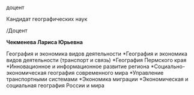 доцент

Кандидат географических наук

/Доцент

**Чекменева Лариса Юрьевна**

География и экономика видов деятельности
	*География и экономика видов деятельности (транспорт и связь)
	*География Пермского края
	*Инновационное и информационное развитие региона
	*Социально-экономическая география современного мира
	*Управление транспортными системами
	*Экономика миграции
	*Экономическая и социальная география России и мира